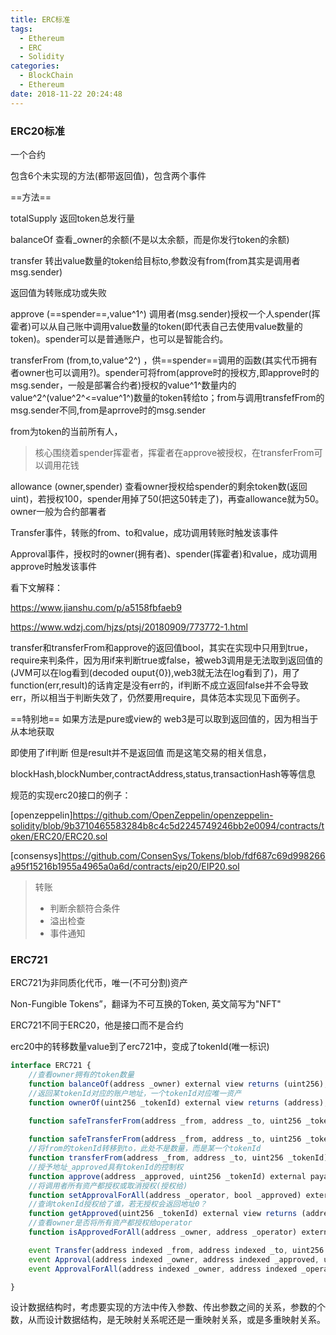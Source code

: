 ```yaml
---
title: ERC标准
tags:
  - Ethereum
  - ERC
  - Solidity
categories:
  - BlockChain
  - Ethereum
date: 2018-11-22 20:24:48
---
```




### ERC20标准

一个合约

包含6个未实现的方法(都带返回值)，包含两个事件



==方法==

totalSupply 返回token总发行量



balanceOf 查看_owner的余额(不是以太余额，而是你发行token的余额)



transfer 转出value数量的token给目标to,参数没有from(from其实是调用者msg.sender)

返回值为转账成功或失败



approve (==spender==,value^1^) 调用者(msg.sender)授权一个人spender(挥霍者)可以从自己账中调用value数量的token(即代表自己去使用value数量的token)。spender可以是普通账户，也可以是智能合约。



transferFrom (from,to,value^2^) ，供==spender==调用的函数(其实代币拥有者owner也可以调用?)。spender可将from(approve时的授权方,即approve时的msg.sender，一般是部署合约者)授权的value^1^数量内的value^2^(value^2^<=value^1^)数量的token转给to；from与调用transfefFrom的msg.sender不同,from是aprrove时的msg.sender

from为token的当前所有人，



> 核心围绕着spender挥霍者，挥霍者在approve被授权，在transferFrom可以调用花钱



allowance (owner,spender) 查看owner授权给spender的剩余token数(返回uint)，若授权100，spender用掉了50(把这50转走了)，再查allowance就为50。owner一般为合约部署者



Transfer事件，转账的from、to和value，成功调用转账时触发该事件

Approval事件，授权时的owner(拥有者)、spender(挥霍者)和value，成功调用approve时触发该事件



看下文解释：

https://www.jianshu.com/p/a5158fbfaeb9

https://www.wdzj.com/hjzs/ptsj/20180909/773772-1.html



transfer和transferFrom和approve的返回值bool，其实在实现中只用到true，require来判条件，因为用if来判断true或false，被web3调用是无法取到返回值的(JVM可以在log看到(decoded ouput{0}),web3就无法在log看到了)，用了function(err,result)的话肯定是没有err的，if判断不成立返回false并不会导致err，所以相当于判断失效了，仍然要用require，具体范本实现见下面例子。

==特别地== 如果方法是pure或view的 web3是可以取到返回值的，因为相当于从本地获取



即使用了if判断 但是result并不是返回值 而是这笔交易的相关信息，

blockHash,blockNumber,contractAddress,status,transactionHash等等信息



规范的实现erc20接口的例子：

[openzeppelin]https://github.com/OpenZeppelin/openzeppelin-solidity/blob/9b3710465583284b8c4c5d2245749246bb2e0094/contracts/token/ERC20/ERC20.sol

[consensys]https://github.com/ConsenSys/Tokens/blob/fdf687c69d998266a95f15216b1955a4965a0a6d/contracts/eip20/EIP20.sol



> 转账
>
> - 判断余额符合条件
> - 溢出检查
> - 事件通知





### ERC721

ERC721为非同质化代币，唯一(不可分割)资产

Non-Fungible Tokens”，翻译为不可互换的Token, 英文简写为"NFT"



ERC721不同于ERC20，他是接口而不是合约

erc20中的转移数量value到了erc721中，变成了tokenId(唯一标识)

```javascript
interface ERC721 {
    //查看owner拥有的token数量
    function balanceOf(address _owner) external view returns (uint256);
	//返回某tokenId对应的账户地址，一个tokenId对应唯一资产
    function ownerOf(uint256 _tokenId) external view returns (address);

    function safeTransferFrom(address _from, address _to, uint256 _tokenId, bytes data) external payable;
	
    function safeTransferFrom(address _from, address _to, uint256 _tokenId) external payable;
	//将from的tokenId转移到to，此处不是数量，而是某一个tokenId
    function transferFrom(address _from, address _to, uint256 _tokenId) external payable;
	//授予地址_approved具有tokenId的控制权
    function approve(address _approved, uint256 _tokenId) external payable;
	//将调用者所有资产都授权或取消授权(授权给)
    function setApprovalForAll(address _operator, bool _approved) external;
	//查询tokenId授权给了谁，若无授权会返回地址0？
    function getApproved(uint256 _tokenId) external view returns (address);
	//查看owner是否将所有资产都授权给operator
    function isApprovedForAll(address _owner, address _operator) external view returns (bool);

    event Transfer(address indexed _from, address indexed _to, uint256 indexed _tokenId);
    event Approval(address indexed _owner, address indexed _approved, uint256 indexed _tokenId);
    event ApprovalForAll(address indexed _owner, address indexed _operator, bool _approved);

}
```



设计数据结构时，考虑要实现的方法中传入参数、传出参数之间的关系，参数的个数，从而设计数据结构，是无映射关系呢还是一重映射关系，或是多重映射关系。